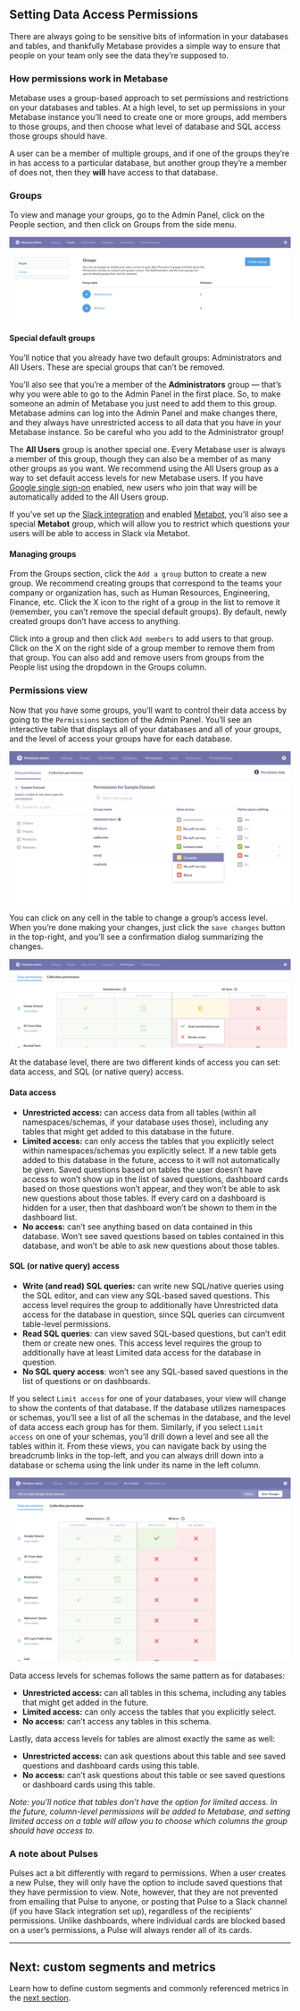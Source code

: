 ## Setting Data Access Permissions

There are always going to be sensitive bits of information in your databases and tables, and thankfully Metabase provides a simple way to ensure that people on your team only see the data they’re supposed to.

### How permissions work in Metabase

Metabase uses a group-based approach to set permissions and restrictions on your databases and tables. At a high level, to set up permissions in your Metabase instance you’ll need to create one or more groups, add members to those groups, and then choose what level of database and SQL access those groups should have.

A user can be a member of multiple groups, and if one of the groups they’re in has access to a particular database, but another group they’re a member of does not, then they **will** have access to that database.

### Groups

To view and manage your groups, go to the Admin Panel, click on the People section, and then click on Groups from the side menu.

![Groups](images/groups.png)

#### Special default groups

You’ll notice that you already have two default groups: Administrators and All Users. These are special groups that can’t be removed.

You’ll also see that you’re a member of the **Administrators** group — that’s why you were able to go to the Admin Panel in the first place. So, to make someone an admin of Metabase you just need to add them to this group. Metabase admins can log into the Admin Panel and make changes there, and they always have unrestricted access to all data that you have in your Metabase instance. So be careful who you add to the Administrator group!

The **All Users** group is another special one. Every Metabase user is always a  member of this group, though they can also be a member of as many other groups as you want. We recommend using the All Users group as a way to set default access levels for new Metabase users. If you have [Google single sign-on](09-single-sign-on.md) enabled, new users who join that way will be automatically added to the All Users group.

If you’ve set up the [Slack integration](08-setting-up-slack.md) and enabled [Metabot](../users-guide/10-metabot.md), you’ll also see a special **Metabot** group, which will allow you to restrict which questions your users will be able to access in Slack via Metabot.

#### Managing groups

From the Groups section, click the `Add a group` button to create a new group. We recommend creating groups that correspond to the teams your company or organization has, such as Human Resources, Engineering, Finance, etc. Click the X icon to the right of a group in the list to remove it (remember, you can’t remove the special default groups). By default, newly created groups don’t have access to anything.

Click into a group and then click `Add members` to add users to that group. Click on the X on the right side of a group member to remove them from that group. You can also add and remove users from groups from the People list using the dropdown in the Groups column.

### Permissions view

Now that you have some groups, you’ll want to control their data access by going to the `Permissions` section of the Admin Panel. You’ll see an interactive table that displays all of your databases and all of your groups, and the level of access your groups have for each database.

![Permissions view](images/permissions.png)

You can click on any cell in the table to change a group’s access level. When you’re done making your changes, just click the `save changes` button in the top-right, and you’ll see a confirmation dialog summarizing the changes.

![Changing access level](images/change-access.png)

At the database level, there are two different kinds of access you can set: data access, and SQL (or native query) access.

#### Data access

- **Unrestricted access:** can access data from all tables (within all namespaces/schemas, if your database uses those), including any tables that might get added to this database in the future.
- **Limited access:** can only access the tables that you explicitly select within namespaces/schemas you explicitly select. If a new table gets added to this database in the future, access to it will not automatically be given. Saved questions based on tables the user doesn’t have access to won’t show up in the list of saved questions, dashboard cards based on those questions won’t appear, and they won’t be able to ask new questions about those tables. If every card on a dashboard is hidden for a user, then that dashboard won’t be shown to them in the dashboard list.
- **No access:** can’t see anything based on data contained in this database. Won’t see saved questions based on tables contained in this database, and won’t be able to ask new questions about those tables.

#### SQL (or native query) access

- **Write (and read) SQL queries:** can write new SQL/native queries using the SQL editor, and can view any SQL-based saved questions. This access level requires the group to additionally have Unrestricted data access for the database in question, since SQL queries can circumvent table-level permissions.
- **Read SQL queries**: can view saved SQL-based questions, but can’t edit them or create new ones. This access level requires the group to additionally have at least Limited data access for the database in question.
- **No SQL query access**: won’t see any SQL-based saved questions in the list of questions or on dashboards.

If you select `Limit access` for one of your databases, your view will change to show the contents of that database. If the database utilizes namespaces or schemas, you’ll see a list of all the schemas in the database, and the level of data access each group has for them. Similarly, if you select `Limit access` on one of your schemas, you’ll drill down a level and see all the tables within it. From these views, you can navigate back by using the breadcrumb links in the top-left, and you can always drill down into a database or schema using the link under its name in the left column.

![Table permissions](images/table-permissions.png)

Data access levels for schemas follows the same pattern as for databases:

- **Unrestricted access:** can all tables in this schema, including any tables that might get added in the future.
- **Limited access:** can only access the tables that you explicitly select.
- **No access:** can’t access any tables in this schema.

Lastly, data access levels for tables are almost exactly the same as well:

- **Unrestricted access:** can ask questions about this table and see saved questions and dashboard cards using this table.
- **No access:** can’t ask questions about this table or see saved questions or dashboard cards using this table.

*Note: you’ll notice that tables don’t have the option for limited access. In the future, column-level permissions will be added to Metabase, and setting limited access on a table will allow you to choose which columns the group should have access to.*

### A note about Pulses
Pulses act a bit differently with regard to permissions. When a user creates a new Pulse, they will only have the option to include saved questions that they have permission to view. Note, however, that they are not prevented from emailing that Pulse to anyone, or posting that Pulse to a Slack channel (if you have Slack integration set up), regardless of the recipients’ permissions. Unlike dashboards, where individual cards are blocked based on a user’s permissions, a Pulse will always render all of its cards.

---

## Next: custom segments and metrics
Learn how to define custom segments and commonly referenced metrics in the [next section](06-segments-and-metrics.md).

